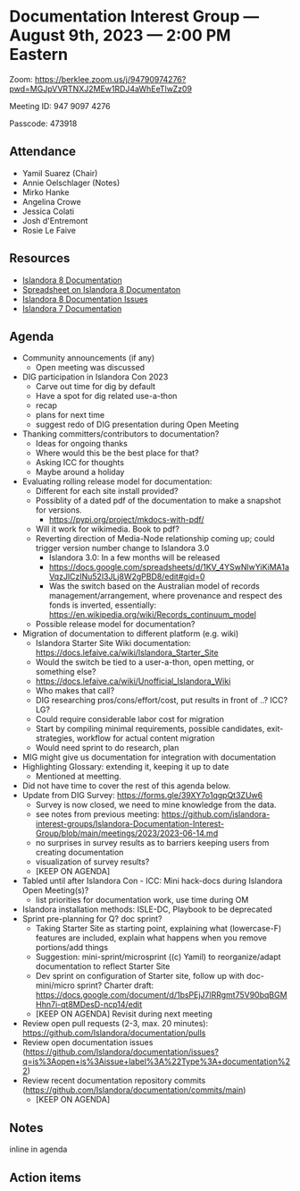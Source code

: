 # Documentation Interest Group — August 9th, 2023 — 2:00 PM Eastern

Zoom: https://berklee.zoom.us/j/94790974276?pwd=MGJpVVRTNXJ2MEw1RDJ4aWhEeTlwZz09

Meeting ID: 947 9097 4276

Passcode: 473918

## Attendance

* Yamil Suarez (Chair)
* Annie Oelschlager (Notes)
* Mirko Hanke
* Angelina Crowe
* Jessica Colati
* Josh d'Entremont
* Rosie Le Faive

## Resources
* [Islandora 8 Documentation](https://islandora.github.io/documentation/)
* [Spreadsheet on Islandora 8 Documentaton](https://docs.google.com/spreadsheets/d/1E-kRw9xE60CKK0qL1-phzeVKjEZu3qBKZ9d3LH1hDEE/edit?usp=sharing)
* [Islandora 8 Documentation Issues](https://github.com/Islandora/documentation/issues?q=is%3Aopen+is%3Aissue+label%3A%22Type%3A+documentation%22)
* [Islandora 7 Documentation](https://wiki.lyrasis.org/display/ISLANDORA/Start)

## Agenda
- Community announcements (if any)
  - Open meeting was discussed
- DIG participation in Islandora Con 2023
  - Carve out time for dig by default
  - Have a spot for dig related use-a-thon
  - recap
  - plans for next time
  - suggest redo of DIG presentation during Open Meeting 
- Thanking committers/contributors to documentation?
  - Ideas for ongoing thanks
  - Where would this be the best place for that?
  - Asking ICC for thoughts
  - Maybe around a holiday
- Evaluating rolling release model for documentation:
  - Different for each site install provided?
  - Possiblity of a dated pdf of the documentation to make a snapshot for versions.
    - https://pypi.org/project/mkdocs-with-pdf/
  - Will it work for wikimedia. Book to pdf?
  - Reverting direction of Media-Node relationship coming up; could trigger version number change to Islandora 3.0
    - Islandora 3.0: In a few months will be released
    - https://docs.google.com/spreadsheets/d/1KV_4YSwNlwYiKiMA1aVqzJlCzINu52l3JLj8W2gPBD8/edit#gid=0
    - Was the switch based on the Australian model of records management/arrangement, where provenance and respect des fonds is inverted, essentially: https://en.wikipedia.org/wiki/Records_continuum_model
  - Possible release model for documentation?
- Migration of documentation to different platform (e.g. wiki)
  - Islandora Starter Site Wiki documentation: https://docs.lefaive.ca/wiki/Islandora_Starter_Site
  - Would the switch be tied to a user-a-thon, open metting, or something else?
  - https://docs.lefaive.ca/wiki/Unofficial_Islandora_Wiki
  - Who makes that call?
  - DIG researching pros/cons/effort/cost, put results in front of ..? ICC? LG?
  - Could require considerable labor cost for migration
  - Start by compiling minimal requirements, possible candidates, exit-strategies, workflow for actual content migration
  - Would need sprint to do research, plan
- MIG might give us documentation for integration with documentation
- Highlighting Glossary: extending it, keeping it up to date
  - Mentioned at meetting.
- Did not have time to cover the rest of this agenda below.
- Update from DIG Survey: https://forms.gle/39XY7o1qgpQt3ZUw6
  - Survey is now closed, we need to mine knowledge from the data.
  - see notes from previous meeting: https://github.com/islandora-interest-groups/Islandora-Documentation-Interest-Group/blob/main/meetings/2023/2023-06-14.md
  - no surprises in survey results as to barriers keeping users from creating documentation
  - visualization of survey results?
  - [KEEP ON AGENDA]
- Tabled until after Islandora Con - ICC: Mini hack-docs during Islandora Open Meeting(s)?
    - list priorities for documentation work, use time during OM
- Islandora installation methods: ISLE-DC, Playbook to be deprecated
- Sprint pre-planning for Q? doc sprint?
    - Taking Starter Site as starting point, explaining what (lowercase-F) features are included, explain what happens when you remove portions/add things
    - Suggestion: mini-sprint/microsprint ((c) Yamil) to reorganize/adapt documentation to reflect Starter Site
    - Dev sprint on configuration of Starter site, follow up with doc-mini/micro sprint? Charter draft: https://docs.google.com/document/d/1bsPEjJ7lRRgmt75V90bqBGMHhn7i-qt8MDesD-ncp14/edit
    - [KEEP ON AGENDA] Revisit during next meeting
- Review open pull requests (2-3, max. 20 minutes): https://github.com/Islandora/documentation/pulls
- Review open documentation issues (https://github.com/Islandora/documentation/issues?q=is%3Aopen+is%3Aissue+label%3A%22Type%3A+documentation%22)
- Review recent documentation repository commits (https://github.com/Islandora/documentation/commits/main)
    - [KEEP ON AGENDA] 

## Notes
inline in agenda

## Action items
